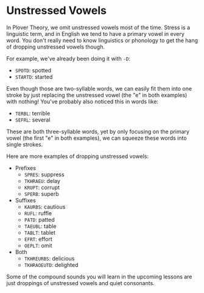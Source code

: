 # Unstressed Vowels

In Plover Theory, we omit unstressed vowels most of the time. Stress is a linguistic term, and in English we tend to have a primary vowel in every word. You don't really need to know linguistics or phonology to get the hang of dropping unstressed vowels though.

For example, we've already been doing it with `-D`:

- `SPOTD`: spotted
- `STARTD`: started

Even though those are two-syllable words, we can easily fit them into one stroke by just replacing the unstressed vowel (the "e" in both examples) with nothing! You've probably also noticed this in words like:

- `TERBL`: terrible
- `SEFRL`: several

These are both three-syllable words, yet by only focusing on the primary vowel (the first "e" in both examples), we can squeeze these words into single strokes.

Here are more examples of dropping unstressed vowels:

- Prefixes
  - `SPRES`: suppress
  - `TKHRAEU`: delay
  - `KRUPT`: corrupt
  - `SPERB`: superb
- Suffixes
  - `KAURBS`: cautious
  - `RUFL`: ruffle
  - `PATD`: patted
  - `TAEUBL`: table
  - `TABLT`: tablet
  - `EFRT`: effort
  - `OEPLT`: omit
- Both
  - `TKHREURBS`: delicious
  - `TKHRAOEUTD`: delighted

Some of the compound sounds you will learn in the upcoming lessons are just droppings of unstressed vowels and quiet consonants.
